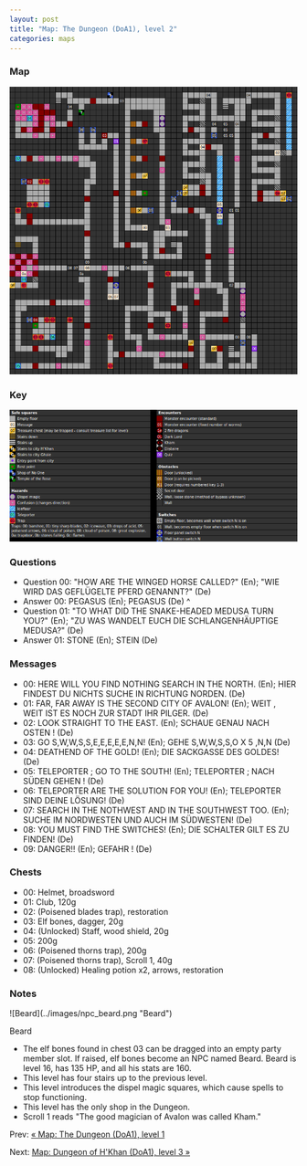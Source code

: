 ```yaml
---
layout: post
title: "Map: The Dungeon (DoA1), level 2"
categories: maps
---
```


### Map

![Dungeons of Avalon, dungeon level 2 map](../images/doa1-d2.png "Dungeon level 2 map")

### Key

![Dungeons of Avalon, map key](../images/doa1-key.png "Map key")

### Questions

* Question 00: "HOW ARE THE WINGED HORSE CALLED?" (En);
      "WIE WIRD DAS GEFL&Uuml;GELTE PFERD GENANNT?" (De)
* Answer 00: PEGASUS (En);
      PEGASUS (De)
^
* Question 01: "TO WHAT DID THE SNAKE-HEADED MEDUSA TURN YOU?" (En);
      "ZU WAS WANDELT EUCH DIE SCHLANGENH&Auml;UPTIGE MEDUSA?" (De)
* Answer 01: STONE (En);
      STEIN (De)

### Messages

* 00: HERE WILL YOU FIND NOTHING SEARCH IN THE NORTH. (En);
      HIER FINDEST DU NICHTS SUCHE IN RICHTUNG NORDEN. (De)
* 01: FAR, FAR AWAY IS THE SECOND CITY OF AVALON! (En);
      WEIT , WEIT IST ES NOCH ZUR STADT IHR PILGER. (De)
* 02: LOOK STRAIGHT TO THE EAST. (En);
      SCHAUE GENAU NACH OSTEN ! (De)
* 03: GO S,W,W,S,S,E,E,E,E,E,N,N! (En);
      GEHE S,W,W,S,S,O X 5 ,N,N (De)
* 04: DEATHEND OF THE GOLD! (En);
      DIE SACKGASSE DES GOLDES! (De)
* 05: TELEPORTER ;  GO TO THE SOUTH! (En);
      TELEPORTER ;  NACH S&Uuml;DEN GEHEN ! (De)
* 06: TELEPORTER ARE THE SOLUTION FOR YOU! (En);
      TELEPORTER SIND DEINE  L&Ouml;SUNG! (De)
* 07: SEARCH IN THE NOTHWEST AND IN THE SOUTHWEST TOO. (En);
      SUCHE IM NORDWESTEN UND AUCH IM S&Uuml;DWESTEN! (De)
* 08: YOU MUST FIND THE SWITCHES! (En);
      DIE SCHALTER GILT ES ZU FINDEN! (De)
* 09: DANGER!! (En);
      GEFAHR ! (De)

### Chests

* 00: Helmet, broadsword
* 01: Club, 120g
* 02: (Poisened blades trap), restoration
* 03: Elf bones, dagger, 20g
* 04: (Unlocked) Staff, wood shield, 20g
* 05: 200g
* 06: (Poisened thorns trap), 200g
* 07: (Poisened thorns trap), Scroll 1, 40g
* 08: (Unlocked) Healing potion x2, arrows, restoration

### Notes

<div class="right">
![Beard](../images/npc_beard.png "Beard")

Beard
</div>

* The elf bones found in chest 03 can be dragged into an empty party member
  slot. If raised, elf bones become an NPC named Beard. Beard is level 16,
  has 135 HP, and all his stats are 160.
* This level has four stairs up to the previous level.
* This level introduces the dispel magic squares, which cause spells to stop
  functioning.
* This level has the only shop in the Dungeon.
* Scroll 1 reads "The good magician of Avalon was called Kham."

Prev: [&laquo; Map: The Dungeon (DoA1), level 1](doa1-dungeon1.html)

Next: [Map: Dungeon of H'Khan (DoA1), level 3 &raquo;](doa1-dungeon3.html)
